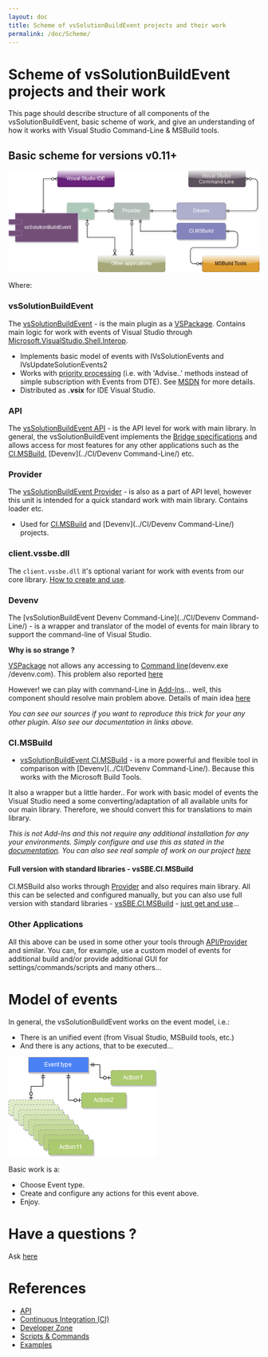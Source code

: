 ```yaml
---
layout: doc
title: Scheme of vsSolutionBuildEvent projects and their work
permalink: /doc/Scheme/
---
```

# Scheme of vsSolutionBuildEvent projects and their work

This page should describe structure of all components of the vsSolutionBuildEvent, basic scheme of work, and give an understanding of how it works with Visual Studio Command-Line & MSBuild tools.

## Basic scheme for versions v0.11+

![Scheme of vsSolutionBuildEvent projects](../Resources/scheme.png)

Where:

### vsSolutionBuildEvent

The [vsSolutionBuildEvent](https://visualstudiogallery.msdn.microsoft.com/0d1dbfd7-ed8a-40af-ae39-281bfeca2334/) - is the main plugin as a [VSPackage](https://msdn.microsoft.com/en-us/library/bb166424.aspx). Contains main logic for work with events of Visual Studio through [Microsoft.VisualStudio.Shell.Interop](http://stackoverflow.com/a/18311007).

* Implements basic model of events with IVsSolutionEvents and IVsUpdateSolutionEvents2
* Works with [priority processing](http://stackoverflow.com/q/27018762) (i.e. with 'Advise..' methods instead of simple subscription with Events from DTE). See [MSDN](https://msdn.microsoft.com/en-us/library/Microsoft.VisualStudio.Shell.Interop.aspx) for more details.
* Distributed as **.vsix** for IDE Visual Studio.

### API

The [vsSolutionBuildEvent API](../API/) - is the API level for work with main library. In general, the vsSolutionBuildEvent implements the [Bridge specifications](../API/) and allows access for most features for any other applications such as the [CI.MSBuild](../CI/CI.MSBuild/), [Devenv](../CI/Devenv Command-Line/) etc.

### Provider

The [vsSolutionBuildEvent Provider](../API/) - is also as a part of API level, however this unit is intended for a quick standard work with main library. Contains loader etc.

* Used for [CI.MSBuild](../CI/CI.MSBuild/) and [Devenv](../CI/Devenv Command-Line/) projects.

### client.vssbe.dll

The `client.vssbe.dll` it's optional variant for work with events from our core library. [How to create and use](../API/#create-client-vssbe-dll).

### Devenv

The [vsSolutionBuildEvent Devenv Command-Line](../CI/Devenv Command-Line/) - is a wrapper and translator of the model of events for main library to support the command-line of Visual Studio. 

**Why is so strange ?**

[VSPackage](https://msdn.microsoft.com/en-us/library/bb166424.aspx) not allows any accessing to [Command line](https://msdn.microsoft.com/en-us/library/vstudio/xee0c8y7.aspx)(devenv.exe /devenv.com). This problem also reported [here](https://connect.microsoft.com/VisualStudio/feedback/details/1075033)

However! we can play with command-Line in [Add-Ins](https://msdn.microsoft.com/en-us/library/ms228754.aspx)... well, this component should resolve main problem above. Details of main idea [here](https://bitbucket.org/3F/vssolutionbuildevent/issue/25/does-this-work-for-command-line-builds-as#comment-14586721)

*You can see our sources if you want to reproduce this trick for your any other plugin. Also see our documentation in links above.*

### CI.MSBuild

* [vsSolutionBuildEvent CI.MSBuild](../CI/CI.MSBuild/) - is a more powerful and flexible tool in comparison with [Devenv](../CI/Devenv Command-Line/). Because this works with the Microsoft Build Tools.

It also a wrapper but a little harder.. For work with basic model of events the Visual Studio need a some converting/adaptation of all available units for our main library. Therefore, we should convert this for translations to main library.

*This is not Add-Ins and this not require any additional installation for any your environments. Simply configure and use this as stated in the [documentation](../CI/CI.MSBuild/). You can also see real sample of work on our project [here](https://ci.appveyor.com/project/3Fs/vssolutionbuildevent/build/build-31)*

#### Full version with standard libraries - vsSBE.CI.MSBuild

CI.MSBuild also works through [Provider](../API/) and also requires main library. All this can be selected and configured manually, but you can also use full version with standard libraries - [vsSBE.CI.MSBuild](https://www.nuget.org/packages/vsSBE.CI.MSBuild/) - [just get and use](../CI/CI.MSBuild/)...


### Other Applications

All this above can be used in some other your tools through [API/Provider](../API/) and similar. You can, for example, use a custom model of events for additional build and/or provide additional GUI for settings/commands/scripts and many others...

# Model of events

In general, the vsSolutionBuildEvent works on the event model, i.e.:

* There is an unified event (from Visual Studio, MSBuild tools, etc.)
* And there is any actions, that to be executed...

![Model of events](../Resources/events_model.png)

Basic work is a:

* Choose Event type.
* Create and configure any actions for this event above.
* Enjoy.

# Have a questions ?

Ask [here](https://bitbucket.org/3F/vssolutionbuildevent/issues/new)

# References

* [API](../API/)
* [Continuous Integration (CI)](../CI/)
* [Developer Zone](../Dev/)
* [Scripts & Commands](../Scripts/)
* [Examples](../Examples/)
